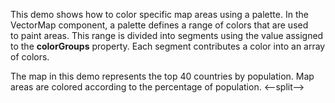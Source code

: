 This demo shows how to&nbsp;color specific map areas using a&nbsp;palette. In&nbsp;the VectorMap component, a&nbsp;palette defines a&nbsp;range of&nbsp;colors that are used to&nbsp;paint areas. This range is&nbsp;divided into segments using the value assigned to&nbsp;the **colorGroups** property. Each segment contributes a&nbsp;color into an&nbsp;array of&nbsp;colors.

The map in&nbsp;this demo represents the top 40&nbsp;countries by&nbsp;population. Map areas are colored according to&nbsp;the percentage of&nbsp;population.
<--split-->